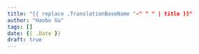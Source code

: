 ```yaml
---
title: "{{ replace .TranslationBaseName "-" " " | title }}"
author: "Haobo Gu"
tags: []
date: {{ .Date }}
draft: true
---
```


<!--more-->



